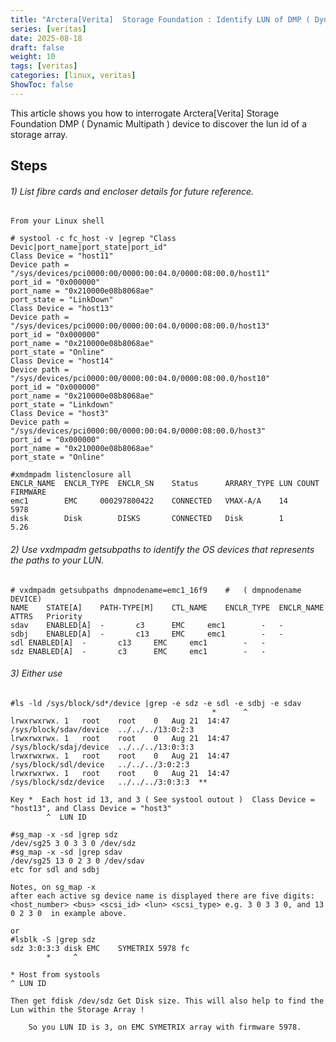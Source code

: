 ```yaml
---
title: "Arctera[Verita]  Storage Foundation : Identify LUN of DMP ( Dynamic Multipath) device."
series: [veritas]
date: 2025-08-18
draft: false
weight: 10
tags: [veritas]
categories: [linux, veritas]
ShowToc: false
---
```


This article shows you how to interrogate Arctera[Verita]  Storage Foundation  DMP ( Dynamic Multipath )  device to
discover the lun id of a storage array.

Steps
-----
###### 1)  List fibre cards and encloser details for future reference. 

	From your Linux shell

	# systool -c fc_host -v |egrep "Class Devic|port_name|port_state|port_id"
	Class Device = "host11"
	Device path = "/sys/devices/pci0000:00/0000:00:04.0/0000:08:00.0/host11"
	port_id = "0x000000"
	port_name = "0x210000e08b8068ae"
	port_state = "LinkDown"									
	Class Device = "host13"
	Device path = "/sys/devices/pci0000:00/0000:00:04.0/0000:08:00.0/host13"
	port_id = "0x000000"
	port_name = "0x210000e08b8068ae"
	port_state = "Online"	
	Class Device = "host14"
	Device path = "/sys/devices/pci0000:00/0000:00:04.0/0000:08:00.0/host10"
	port_id = "0x000000"
	port_name = "0x210000e08b8068ae"
	port_state = "Linkdown"					
	Class Device = "host3"
	Device path = "/sys/devices/pci0000:00/0000:00:04.0/0000:08:00.0/host3"
	port_id = "0x000000"
	port_name = "0x210000e08b8068ae"
	port_state = "Online"

 	#xmdmpadm listenclosure all
	ENCLR_NAME	ENCLR_TYPE	ENCLR_SN	Status 		ARRARY_TYPE	LUN COUNT	FIRMWARE
	emc1		EMC		000297800422	CONNECTED	VMAX-A/A	14		5978
	disk		Disk 		DISKS		CONNECTED	Disk		1		5.26

###### 2) Use vxdmpadm getsubpaths to identify the OS devices that represents the paths to your LUN.

	# vxdmpadm getsubpaths dmpnodename=emc1_16f9	#	( dmpnodename DEVICE)
	NAME	STATE[A]	PATH-TYPE[M]	CTL_NAME	ENCLR_TYPE	ENCLR_NAME	ATTRS	Priority
	sdav	ENABLED[A]	-		c3		EMC		emc1		-	-
	sdbj	ENABLED[A]	-		c13		EMC		emc1		-	-
	sdl	ENABLED[A]	-		c13		EMC		emc1		-	-
	sdz	ENABLED[A]	-		c3		EMC		emc1		-	-

###### 3) Either use 

	#ls -ld /sys/block/sd*/device |grep -e sdz -e sdl -e sdbj -e sdav
												 *      ^
	lrwxrwxrwx.	1	root	root	0	Aug 21	14:47	/sys/block/sdav/device	../../../13:0:2:3 
	lrwxrwxrwx.	1	root	root	0	Aug 21  14:47	/sys/block/sdaj/device  ../../../13:0:3:3
	lrwxrwxrwx.	1	root	root	0	Aug 21  14:47	/sys/block/sdl/device	../../../3:0:2:3
	lrwxrwxrwx.	1	root	root	0	Aug 21  14:47	/sys/block/sdz/device	../../../3:0:3:3  **

	Key *  Each host id 13, and 3 ( See systool outout )  Class Device = "host13", and Class Device = "host3"
    	    ^  LUN ID

	#sg_map -x -sd |grep sdz
	/dev/sg25 3 0 3 3 0 /dev/sdz  
	#sg_map -x -sd |grep sdav
	/dev/sg25 13 0 2 3 0 /dev/sdav
	etc for sdl and sdbj

	Notes, on sg_map -x
	after each active sg device name is displayed there are five digits: <host_number> <bus> <scsi_id> <lun> <scsi_type> e.g. 3 0 3 3 0, and 13 0 2 3 0  in example above.

	or 
	#lsblk -S |grep sdz
	sdz	3:0:3:3	disk EMC 	SYMETRIX 5978 fc	
        	*     ^

	* Host from systools
	^ LUN ID

	Then get fdisk /dev/sdz	Get Disk size. This will also help to find the Lun within the Storage Array ! 

        So you LUN ID is 3, on EMC SYMETRIX array with firmware 5978.

